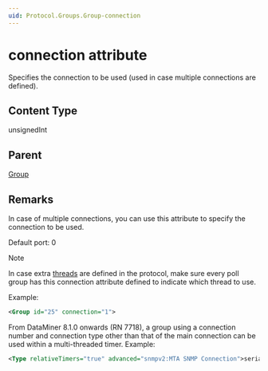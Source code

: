 ```yaml
---
uid: Protocol.Groups.Group-connection
---
```


# connection attribute

Specifies the connection to be used (used in case multiple connections are defined).

## Content Type

unsignedInt

## Parent

[Group](xref:Protocol.Groups.Group)

## Remarks

In case of multiple connections, you can use this attribute to specify the connection to be used.

Default port: 0

> [!NOTE]
> In case extra [threads](xref:Protocol.Threads.Thread) are defined in the protocol, make sure every poll group has this connection attribute defined to indicate which thread to use. 

Example:

```xml
<Group id="25" connection="1">
```

From DataMiner 8.1.0 onwards (RN 7718), a group using a connection number and connection type other than that of the main connection can be used within a multi-threaded timer. Example:

```xml
<Type relativeTimers="true" advanced="snmpv2:MTA SNMP Connection">serial</Type>
```
